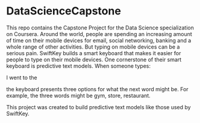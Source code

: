 # DataScienceCapstone
This repo contains the Capstone Project for the Data Science specialization on Coursera.
Around the world, people are spending an increasing amount of time on their mobile devices for email, social networking, banking and a whole range of other activities. But typing on mobile devices can be a serious pain. SwiftKey builds a smart keyboard that makes it easier for people to type on their mobile devices. One cornerstone of their smart keyboard is predictive text models. When someone types:

I went to the

the keyboard presents three options for what the next word might be. For example, the three words might be gym, store, restaurant. 

This project was created to build predictive text models like those used by SwiftKey.
